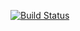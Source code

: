 [![Build Status](https://travis-ci.com/groseb/java-cloudflare-api.svg?token=7w1AQFPsHPmcFVgPET86&branch=master)](https://travis-ci.com/groseb/java-cloudflare-api)